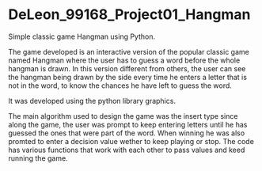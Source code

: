 # DeLeon_99168_Project01_Hangman

Simple classic game Hangman using Python.

The game developed is an interactive version of the popular classic game named Hangman where the user has to guess a word before the whole hangman is drawn. In this version different from others, the user can see the hangman being drawn by the side every time he enters a letter that is not in the word, to know the chances he have left to guess the word.

It was developed using the python library graphics.

The main algorithm used to design the game was the insert type since along the game, the user was prompt to keep entering letters until he has guessed the ones that were part of the word. When winning he was also promted to enter a decision value wether to keep playing or stop. The code has various functions that work with each other to pass values and keed running the game.
